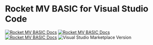 # Rocket MV BASIC for Visual Studio Code

[![Rocket MV BASIC Docs](https://img.shields.io/badge/Rocket%20MV%20BASIC-Marketplace-brightgreen?style=flat-square)](https://marketplace.visualstudio.com/items?itemName=RocketSoftware.rocket-mvbasic)
[![Rocket MV BASIC Docs](https://img.shields.io/badge/Rocket%20MV%20BASIC-Docs-brightgreen?style=flat-square)](https://rocketsoftware.github.io/rocket-mvbasic/)
[![Rocket MV BASIC Docs](https://img.shields.io/badge/Rocket%20MV%20BASIC-Forum-brightgreen?style=flat-square)](https://community.rocketsoftware.com/forums/multivalue?CommunityKey=521bce2e-71d5-4d32-b560-dfa95e950eb5)
![Visual Studio Marketplace Version](https://img.shields.io/visual-studio-marketplace/v/rocketsoftware.rocket-mvbasic?style=flat-square)

